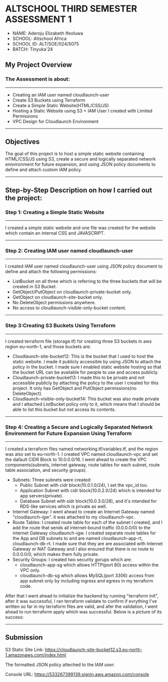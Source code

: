 # ALTSCHOOL THIRD SEMESTER ASSESSMENT 1

  - NAME: Aderoju Elizabeth Ifeoluwa
  - SCHOOL: Altschool Africa
  - SCHOOL ID: ALT/SOE/024/5075
  - BATCH: Tinyuka'24
  
  ## My Project Overview
### The Assessment is about:

--- 
- Creating an IAM user named cloudlaunch-user
- Create S3 Buckets using Terraform
- Create a Simple Static Website(HTML/CSS/JS)
- Hosting a Static Website using S3 + IAM User I created with Limited Permissions
-  VPC Design for Cloudlaunch Environment
  
  ---
  ## Objectives

The goal of this project is to host a simple static website containing HTML/CSS/JS using S3, create a secure and logically separated network ennvironment for future expansion, and using JSON policy documents to define and attach custom IAM policy.

---

## Step-by-Step Description on how I carried out the project:

### Step 1: Creating a Simple Static Website

---
I created a simple static website and one file was created for the website which contain an internal CSS and JAVASCRIPT.

---
### Step 2: Creating IAM user named cloudlaunch-user

---

I created IAM user named cloudlaunch-user using JSON policy document to define and attach the following permissions:

  - ListBucket on all three which is referring to the three buckets that will be created in S3 Bucket.
  - GetObject/PutObject on cloudlaunch-private-bucket only.
  - GetObject on cloudlaunch-site-bucket only.
  - No DeleteObject permissions anywhere.
  - No access to cloudlaunch-visible-only-bucket content.
  
  --- 
### Step 3:Creating S3 Buckets Using Terraform

---
I created terraform file (storage.tf) for creating three S3 buckets in aws region eu-north-1, and those buckets are:

  - Cloudlaunch-site-bucket12: This is the bucket that I used to host the static website. I made it publicly accessible by using JSON to attach the policy in the bucket. I made sure I enabled static website hosting so that the bucket URL can be available for people to use and access publicly. 
  - Cloudlaunch-private-bucket13: I made this to be private and not accessible publicly by attaching the policy to the user I created for this project. It only has GetObject and PutObject permissions(no DeleteObject).
  - Cloudlaunch-visible-only-bucket14: This bucket was also made private and I attached ListBucket  policy only to it, which means that I should be able to list this bucket but not access its contents.
  
  ---
  ### Step 4: Creating a Secure and Logically Separated Network Environment for Future Expansion Using Terraform

  ---
  I created a terraform files named networking.tf/variables.tf, and the region was also set to eu-north-1. I created VPC named cloudlaunch-vpc and set the dafault CIDR Block to 10.0.0.0/16.
  I went ahead to create the VPC components(subnets, internet gateway, route tables for each subnet, route table association, and security groups).
  
  - Subnets: Three subnets were created:
    - Public Subnet with cidr block(10.0.1.0/24), I set the vpc_id too.
    - Application Subnet with cidr block(10.0.2.0/24) which is intended for app servers(private).
    - Database Subnet with sidr block(10.0.3.0/28), and it's intended for RDS-like services which is private as well.
- Internet Gateway: I went ahead to create an Internet Gateway named "cloudlaunch-igw". it was attached to my cloudlaunch-vpc.
- Route Tables: I created route table for each of the subnet I created, and I add the route that sends all internet-bound traffic (0.0.0.0/0) to the internet Gateway cloudlaunch-igw. I created separate route tables for the App and DB subnets to and are named cloudlaunch-app-rt, cloudlaunch-db-rt. I made sure that they are are associated with Internet Gateway or NAT Gateway and I also ensured that there is no route to 0.0.0.0/0, which makes them fully private. 
- Security Groups: I created two security gorups which are:
  - cloudlaunch-app-sg which allows HTTP(port 80) access within the VPC only.
  - cloudlaunch-db-sg which allows MySQL(port 3306) access from app subnet only by including ingress and egress in my terraform code.
  
After that I went ahead to initialize the backend by running "terraform init", after it was successful, I ran terraform validate to confirm if evrything I've written so far in my terraform files are valid, and afer the validation, I went ahead to run terraform apply which was successful.
Below is a picture of its success:



---
## Submission
S3 Static Site Link: https://cloudlaunch-site-bucket12.s3.eu-north-1.amazonaws.com/index.html

The formatted JSON policy atteched to the IAM user:

Console URL: https://533267399139.signin.aws.amazon.com/console
  
  